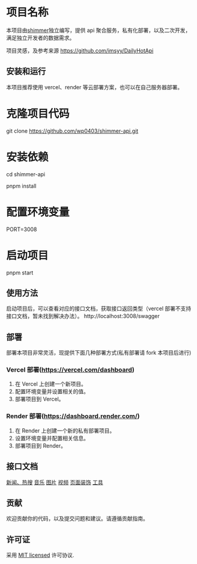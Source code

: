 # 项目名称

本项目由<a href='https://github.com/wp0403'>shimmer</a>独立编写，提供 api 聚合服务，私有化部署，以及二次开发，满足独立开发者的数据需求。

项目灵感，及参考来源 https://github.com/imsyy/DailyHotApi

## 安装和运行

本项目推荐使用 vercel、render 等云部署方案，也可以在自己服务器部署。

# 克隆项目代码

git clone https://github.com/wp0403/shimmer-api.git

# 安装依赖

cd shimmer-api

pnpm install

# 配置环境变量

PORT=3008

# 启动项目

pnpm start

## 使用方法

启动项目后，可以查看对应的接口文档，获取接口返回类型（vercel 部署不支持接口文档，暂未找到解决办法）。
http://localhost:3008/swagger

## 部署

部署本项目非常灵活，现提供下面几种部署方式(私有部署请 fork 本项目后进行)

### Vercel 部署(https://vercel.com/dashboard)

1. 在 Vercel 上创建一个新项目。
2. 配置环境变量并设置相关的值。
3. 部署项目到 Vercel。

### Render 部署(https://dashboard.render.com/)

1. 在 Render 上创建一个新的私有部署项目。
2. 设置环境变量并配置相关信息。
3. 部署项目到 Render。

## 接口文档

[新闻、热搜](/src/modules/news/README.md)
[音乐](/src/modules/music/README.md)
[图片](/src/modules/picture/README.md)
[视频](/src/modules/movies/README.md)
[页面装饰](/src/modules/page-decoration/README.md)
[工具](/src/modules/tool-interface/README.md)

## 贡献

欢迎贡献你的代码，以及提交问题和建议。请遵循贡献指南。

## 许可证

采用 [MIT licensed](LICENSE) 许可协议.

